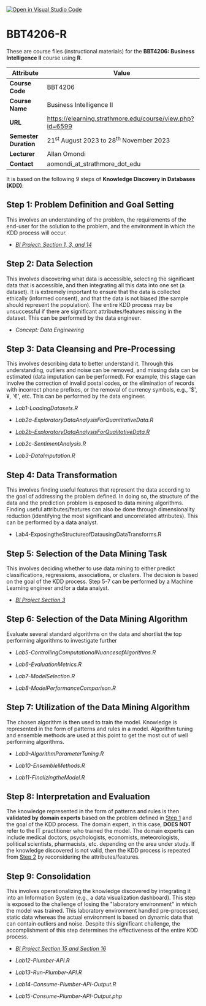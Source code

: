 [![Open in Visual Studio Code](https://classroom.github.com/assets/open-in-vscode-718a45dd9cf7e7f842a935f5ebbe5719a5e09af4491e668f4dbf3b35d5cca122.svg)](https://classroom.github.com/online_ide?assignment_repo_id=12079173&assignment_repo_type=AssignmentRepo)
# BBT4206-R

These are course files (instructional materials) for the **BBT4206: Business Intelligence II** course using **R**.

| **Attribute**         | Value                                                        |
|-----------------------|--------------------------------------------------------------|
| **Course Code**       | BBT4206                                                      |
| **Course Name**       | Business Intelligence II                                     |
| **URL**               | <https://elearning.strathmore.edu/course/view.php?id=6599>   |
| **Semester Duration** | 21<sup>st</sup> August 2023 to 28<sup>th</sup> November 2023 |
| **Lecturer**          | Allan Omondi                                                 |
| **Contact**           | aomondi_at_strathmore_dot_edu                                |

It is based on the following 9 steps of **Knowledge Discovery in Databases (KDD)**:

## Step 1: Problem Definition and Goal Setting

This involves an understanding of the problem, the requirements of the end-user for the solution to the problem, and the environment in which the KDD process will occur.

-   [*BI Project: Section 1, 3, and 14*](https://docs.google.com/document/d/1Ay1VaAjd9JzQJ5JnkPHZLvtDRNAWrc5RYCPo1bvxgBU/edit?usp=sharing)

## Step 2: Data Selection

This involves discovering what data is accessible, selecting the significant data that is accessible, and then integrating all this data into one set (a dataset). It is extremely important to ensure that the data is collected ethically (informed consent), and that the data is not biased (the sample should represent the population). The entire KDD process may be unsuccessful if there are significant attributes/features missing in the dataset. This can be performed by the data engineer.

-   *Concept: Data Engineering*

## Step 3: Data Cleansing and Pre-Processing

This involves describing data to better understand it. Through this understanding, outliers and noise can be removed, and missing data can be estimated (data imputation can be performed). For example, this stage can involve the correction of invalid postal codes, or the elimination of records with incorrect phone prefixes, or the removal of currency symbols, e.g., '\$', ¥, '€', etc. This can be performed by the data engineer.

-   *Lab1-LoadingDatasets.R*

-   *Lab2a-ExploratoryDataAnalysisForQuantitativeData.R*

-   [*Lab2b-ExploratoryDataAnalysisForQualitativeData.R*](Lab2b-ExploratoryDataAnalysisForQualitativeData.R)

-   *Lab2c-SentimentAnalysis.R*

-   *Lab3-DataImputation.R*

## Step 4: Data Transformation

This involves finding useful features that represent the data according to the goal of addressing the problem defined. In doing so, the structure of the data and the prediction problem is exposed to data mining algorithms. Finding useful attributes/features can also be done through dimensionality reduction (identifying the most significant and uncorrelated attributes). This can be performed by a data analyst.

-   Lab4-ExposingtheStructureofDatausingDataTransforms.R

## Step 5: Selection of the Data Mining Task

This involves deciding whether to use data mining to either predict classifications, regressions, associations, or clusters. The decision is based on the goal of the KDD process. Step 5-7 can be performed by a Machine Learning engineer and/or a data analyst.

-   [*BI Project Section 3*](https://docs.google.com/document/d/1Ay1VaAjd9JzQJ5JnkPHZLvtDRNAWrc5RYCPo1bvxgBU/edit?usp=sharing)

## Step 6: Selection of the Data Mining Algorithm

Evaluate several standard algorithms on the data and shortlist the top performing algorithms to investigate further

-   *Lab5-ControllingComputationalNuancesofAlgorithms.R*

-   *Lab6-EvaluationMetrics.R*

-   *Lab7-ModelSelection.R*

-   *Lab8-ModelPerformanceComparison.R*

## Step 7: Utilization of the Data Mining Algorithm

The chosen algorithm is then used to train the model. Knowledge is represented in the form of patterns and rules in a model. Algorithm tuning and ensemble methods are used at this point to get the most out of well performing algorithms.

-   *Lab9-AlgorithmParameterTuning.R*

-   *Lab10-EnsembleMethods.R*

-   *Lab11-FinalizingtheModel.R*

## Step 8: Interpretation and Evaluation

The knowledge represented in the form of patterns and rules is then **validated by domain experts** based on the problem defined in [Step 1](#step-1-problem-definition-and-goal-setting) and the goal of the KDD process. The domain expert, in this case, **DOES NOT** refer to the IT practitioner who trained the model. The domain experts can include medical doctors, psychologists, economists, meteorologists, political scientists, pharmacists, etc. depending on the area under study. If the knowledge discovered is not valid, then the KDD process is repeated from [Step 2](#step-2-data-selection) by reconsidering the attributes/features.

## Step 9: Consolidation

This involves operationalizing the knowledge discovered by integrating it into an Information System (e.g., a data visualization dashboard). This step is exposed to the challenge of losing the "laboratory environment" in which the model was trained. This laboratory environment handled pre-processed, static data whereas the actual environment is based on dynamic data that can contain outliers and noise. Despite this significant challenge, the accomplishment of this step determines the effectiveness of the entire KDD process.

-   [*BI Project Section 15 and Section 16*](https://docs.google.com/document/d/1Ay1VaAjd9JzQJ5JnkPHZLvtDRNAWrc5RYCPo1bvxgBU/edit?usp=sharing)

-   *Lab12-Plumber-API.R*

-   *Lab13-Run-Plumber-API.R*

-   *Lab14-Consume-Plumber-API-Output.R*

-   *Lab15-Consume-Plumber-API-Output.php*
